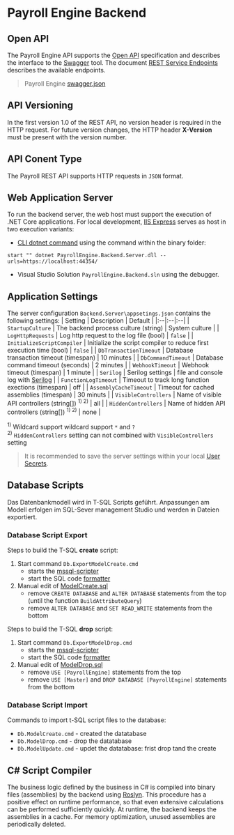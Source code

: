 <h1>Payroll Engine Backend</h1>

## Open API
The Payroll Engine API supports the [Open API](https://www.openapis.org/) specification and describes the interface to the [Swagger](https://swagger.io/) tool. The document [REST Service Endpoints](https://github.com/Payroll-Engine/PayrollEngine/blob/main/Documents/PayrollRestServicesEndpoints.pdf) describes the available endpoints.

> Payroll Engine [swagger.json](docs/swagger.json)

## API Versioning
In the first version 1.0 of the REST API, no version header is required in the HTTP request. For future version changes, the HTTP header **X-Version** must be present with the version number.

## API Conent Type
The Payroll REST API supports HTTP requests in `JSON` format.

## Web Application Server
To run the backend server, the web host must support the execution of .NET Core applications. For local development, [IIS Express](https://learn.microsoft.com/en-us/iis/extensions/introduction-to-iis-express/iis-express-overview) serves as host in two execution variants:
- [CLI dotnet command](https://learn.microsoft.com/en-us/dotnet/core/tools/dotnet) using the command within the binary folder:
```
start "" dotnet PayrollEngine.Backend.Server.dll --urls=https://localhost:44354/
```

- Visual Studio Solution `PayrollEngine.Backend.sln` using the debugger.

## Application Settings
The server configuration `Backend.Server\appsetings.json` contains the following settings:
| Setting      | Description            | Default |
|:--|:--|:--|
| `StartupCulture` | The backend process culture (string) | System culture |
| `LogHttpRequests` | Log http request to the log file (bool) | `false` |
| `InitializeScriptCompiler` | Initialize the script compiler to reduce first execution time (bool) | `false` |
| `DbTransactionTimeout` | Database transaction timeout (timespan) | 10 minutes |
| `DbCommandTimeout` | Database command timeout (seconds) | 2 minutes |
| `WebhookTimeout` | Webhook timeout (timespan) | 1 minute |
| `Serilog` | Serilog settings | file and console log with [Serilog](https://serilog.net/) |
| `FunctionLogTimeout` | Timeout to track long function exections (timespan) | off |
| `AssemblyCacheTimeout` | Timeout for cached assemblies (timespan) | 30 minuts |
| `VisibleControllers` | Name of visible API controllers (string[]) <sup>1) 2)</sup> | all |
| `HiddenControllers` | Name of hidden API controllers (string[]) <sup>1) 2)</sup> | none |

<sup>1)</sup> Wildcard support wildcard support `*` and `?`<br />
<sup>2)</sup> `HiddenControllers` setting can not combined with `VisibleControllers` setting

> It is recommended to save the server settings within your local [User Secrets](https://learn.microsoft.com/en-us/aspnet/core/security/app-secrets).

## Database Scripts
Das Datenbankmodell wird in T-SQL Scripts geführt. Anpassungen am Modell erfolgen im SQL-Sever management Studio und werden in Dateien exportiert.

### Database Script Export
Steps to build the T-SQL **create** script:
1. Start command `Db.ExportModelCreate.cmd`
    - starts the [mssql-scripter](https://github.com/microsoft/mssql-scripter)
    - start the SQL code [formatter](https://github.com/TaoK/PoorMansTSqlFormatter)
2. Manual edit of [ModelCreate.sql](../Database/Current/ModelCreate.sql)
    - remove `CREATE DATABASE` and `ALTER DATABASE` statements from the top (until the function `BuildAttributeQuery`)
    - remove `ALTER DATABASE` and `SET READ_WRITE` statements from the bottom

Steps to build the T-SQL **drop** script:
1. Start command `Db.ExportModelDrop.cmd`
    - starts the [mssql-scripter](https://github.com/microsoft/mssql-scripter)
    - start the SQL code [formatter](https://github.com/TaoK/PoorMansTSqlFormatter)
2. Manual edit of [ModelDrop.sql](../Database/Current/ModelDrop.sql)
    - remove `USE [PayrollEngine]` statements from the top
    - remove `USE [Master]` and `DROP DATABASE [PayrollEngine]` statements from the bottom

### Database Script Import
Commands to import t-SQL script files to the database:
- `Db.ModelCreate.cmd` - created the datatabase
- `Db.ModelDrop.cmd` - drop the datatabase
- `Db.ModelUpdate.cmd` - updet the datatabase: frist drop tand the create

## C# Script Compiler
The business logic defined by the business in C# is compiled into binary files (assemblies) by the backend using [Roslyn](https://github.com/dotnet/roslyn). This procedure has a positive effect on runtime performance, so that even extensive calculations can be performed sufficiently quickly.
At runtime, the backend keeps the assemblies in a cache. For memory optimization, unused assemblies are periodically deleted.
